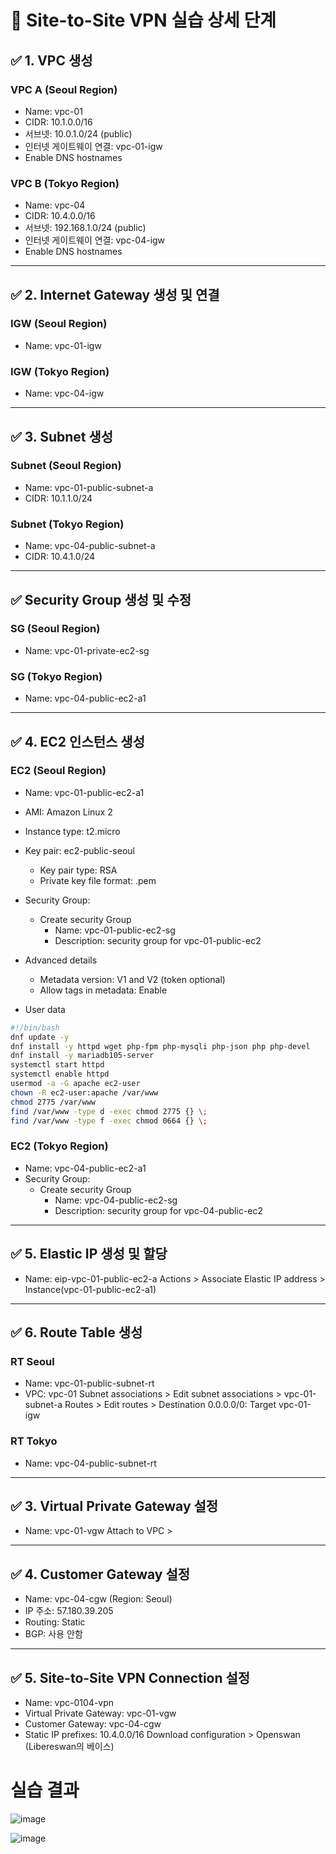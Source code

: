 # 📝 Site-to-Site VPN 실습 상세 단계

## ✅ 1. VPC 생성

### VPC A (Seoul Region)
- Name: vpc-01
- CIDR: 10.1.0.0/16
- 서브넷: 10.0.1.0/24 (public)
- 인터넷 게이트웨이 연결: vpc-01-igw
- Enable DNS hostnames 

### VPC B (Tokyo Region)
- Name: vpc-04
- CIDR: 10.4.0.0/16
- 서브넷: 192.168.1.0/24 (public)
- 인터넷 게이트웨이 연결: vpc-04-igw
- Enable DNS hostnames 

---
## ✅ 2. Internet Gateway 생성 및 연결 
### IGW (Seoul Region)
- Name: vpc-01-igw

### IGW (Tokyo Region)
- Name: vpc-04-igw

---
## ✅ 3. Subnet 생성 
### Subnet (Seoul Region)
- Name: vpc-01-public-subnet-a
- CIDR: 10.1.1.0/24

### Subnet (Tokyo Region) 
- Name: vpc-04-public-subnet-a
- CIDR: 10.4.1.0/24

---
## ✅ Security Group 생성 및 수정
### SG (Seoul Region)
- Name: vpc-01-private-ec2-sg


### SG (Tokyo Region)
- Name: vpc-04-public-ec2-a1




---

## ✅ 4. EC2 인스턴스 생성
### EC2 (Seoul Region)
- Name: vpc-01-public-ec2-a1
- AMI: Amazon Linux 2
- Instance type: t2.micro
- Key pair: ec2-public-seoul
  - Key pair type: RSA
  - Private key file format: .pem
- Security Group:
  - Create security Group
    - Name: vpc-01-public-ec2-sg
    - Description: security group for vpc-01-public-ec2
- Advanced details
  - Metadata version: V1 and V2 (token optional)
  - Allow tags in metadata: Enable

- User data
```bash
#!/bin/bash
dnf update -y
dnf install -y httpd wget php-fpm php-mysqli php-json php php-devel
dnf install -y mariadb105-server
systemctl start httpd
systemctl enable httpd
usermod -a -G apache ec2-user
chown -R ec2-user:apache /var/www
chmod 2775 /var/www
find /var/www -type d -exec chmod 2775 {} \;
find /var/www -type f -exec chmod 0664 {} \;
```

### EC2 (Tokyo Region)
- Name: vpc-04-public-ec2-a1
- Security Group:
  - Create security Group
    - Name: vpc-04-public-ec2-sg
    - Description: security group for vpc-04-public-ec2




---
## ✅ 5. Elastic IP 생성 및 할당 
- Name: eip-vpc-01-public-ec2-a
Actions > Associate Elastic IP address > Instance(vpc-01-public-ec2-a1)

--- 
## ✅ 6. Route Table 생성 
### RT Seoul
- Name: vpc-01-public-subnet-rt
- VPC: vpc-01
Subnet associations > Edit subnet associations > vpc-01-subnet-a
Routes > Edit routes > Destination 0.0.0.0/0: Target vpc-01-igw

### RT Tokyo
- Name: vpc-04-public-subnet-rt






---
## ✅ 3. Virtual Private Gateway 설정

- Name: vpc-01-vgw
Attach to VPC > 

---




## ✅ 4. Customer Gateway 설정

- Name: vpc-04-cgw (Region: Seoul)
- IP 주소: 57.180.39.205 
- Routing: Static
- BGP: 사용 안함

---

## ✅ 5. Site-to-Site VPN Connection 설정

- Name: vpc-0104-vpn
- Virtual Private Gateway: vpc-01-vgw
- Customer Gateway: vpc-04-cgw
- Static IP prefixes: 10.4.0.0/16
Download configuration > Openswan (Libereswan의 베이스) 



# 실습 결과
![image](https://github.com/user-attachments/assets/ec3e39a4-532b-47c6-aa32-e5771c5e000e)


![image](https://github.com/user-attachments/assets/6a259dc2-6c4d-48ee-9bbb-f3940d4824ca)
